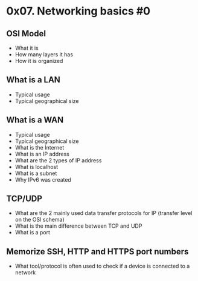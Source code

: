 # 0x07. Networking basics #0

## OSI Model
  - What it is
  - How many layers it has
  - How it is organized
## What is a LAN
  - Typical usage
  - Typical geographical size
## What is a WAN
  - Typical usage
  - Typical geographical size
  - What is the Internet
  - What is an IP address
  - What are the 2 types of IP address
  - What is localhost
  - What is a subnet
  - Why IPv6 was created
## TCP/UDP
  - What are the 2 mainly used data transfer protocols for IP (transfer level on the OSI schema)
  - What is the main difference between TCP and UDP
  - What is a port
## Memorize SSH, HTTP and HTTPS port numbers
  - What tool/protocol is often used to check if a device is connected to a network
 
